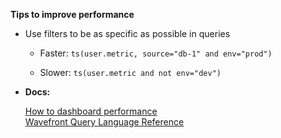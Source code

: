 **Tips to improve performance**
- Use filters to be as specific as possible in queries

    - Faster: `ts(user.metric, source="db-1" and env="prod")`

    - Slower: `ts(user.metric and not env="dev")`
- **Docs:**

  [How to dashboard performance](http://docs-sandbox-a.wavefront.com/ui_dashboards.html#ensure-optimal-dashboard-performance)<br>
  [Wavefront Query Language Reference](https://docs.wavefront.com/query_language_reference.html#partial-regex-wildcards-aliases-and-variables)